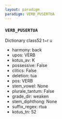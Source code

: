 ```yaml
---
layout: paradigm
paradigm: VERB_PUSERTUA
---
```

### ` VERB_PUSERTUA `

Dictionary class52 t~r u
* harmony: back
* upos: VERB
* kotus_av: K
* possessive: False
* clitics: False
* deletion: tua
* pos: VERB
* stem_vowel: None
* plurale_tantum: False
* grade_dir: weaken
* stem_diphthong: None
* suffix_regex: rtua
* kotus_tn: 52
